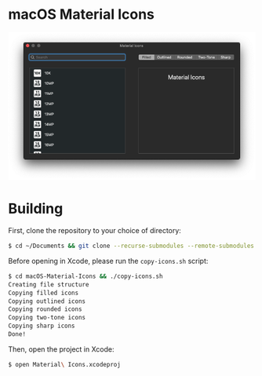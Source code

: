 # macOS Material Icons

![Screenshot](https://github.com/128keaton/macOS-Material-Icons/blob/master/screenshot.png?raw=true)


# Building

First, clone the repository to your choice of directory:
```bash
$ cd ~/Documents && git clone --recurse-submodules --remote-submodules https://github.com/128keaton/macOS-Material-Icons
```


Before opening in Xcode, please run the `copy-icons.sh` script:
```bash
$ cd macOS-Material-Icons && ./copy-icons.sh
Creating file structure
Copying filled icons
Copying outlined icons
Copying rounded icons
Copying two-tone icons
Copying sharp icons
Done!
```

Then, open the project in Xcode:
```bash
$ open Material\ Icons.xcodeproj
```
